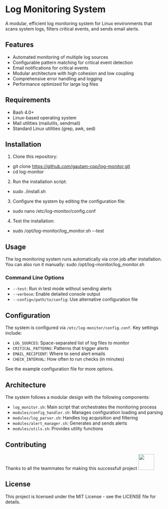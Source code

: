 # Log Monitoring System

A modular, efficient log monitoring system for Linux environments that scans system logs, filters critical events, and sends email alerts.

## Features

- Automated monitoring of multiple log sources
- Configurable pattern matching for critical event detection
- Email notifications for critical events
- Modular architecture with high cohesion and low coupling
- Comprehensive error handling and logging
- Performance optimized for large log files

## Requirements

- Bash 4.0+
- Linux-based operating system
- Mail utilities (mailutils, sendmail)
- Standard Linux utilities (grep, awk, sed)

## Installation

1. Clone this repository:
 - git clone https://github.com/gautam-cpp/log-monitor.git
 - cd log-monitor


2. Run the installation script:
 - sudo ./install.sh


3. Configure the system by editing the configuration file:
 - sudo nano /etc/log-monitor/config.conf


4. Test the installation:
 - sudo /opt/log-monitor/log_monitor.sh --test


## Usage

The log monitoring system runs automatically via cron job after installation. You can also run it manually:
sudo /opt/log-monitor/log_monitor.sh


### Command Line Options

- `--test`: Run in test mode without sending alerts
- `--verbose`: Enable detailed console output
- `--config=/path/to/config`: Use alternative configuration file

## Configuration

The system is configured via `/etc/log-monitor/config.conf`. Key settings include:

- `LOG_SOURCES`: Space-separated list of log files to monitor
- `CRITICAL_PATTERNS`: Patterns that trigger alerts
- `EMAIL_RECIPIENT`: Where to send alert emails
- `CHECK_INTERVAL`: How often to run checks (in minutes)

See the example configuration file for more options.

## Architecture

The system follows a modular design with the following components:

- `log_monitor.sh`: Main script that orchestrates the monitoring process
- `modules/config_handler.sh`: Manages configuration loading and parsing
- `modules/log_parser.sh`: Handles log acquisition and filtering
- `modules/alert_manager.sh`: Generates and sends alerts
- `modules/utils.sh`: Provides utility functions

## Contributing

Thanks to all the teammates for making this successfull project
<a href="https://github.com/Vivek-Anand727"><img src="https://github.com/Vivek-Anand727.png" width="50" height="50"></a>


## License

This project is licensed under the MIT License - see the LICENSE file for details.


